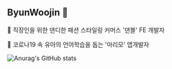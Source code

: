 ## ByunWoojin 👋

<!--
**Byunwoojin/Byunwoojin** is a ✨ _special_ ✨ repository because its `README.md` (this file) appears on your GitHub profile.

Here are some ideas to get you started:

- 🔭 I’m currently working on ...
- 🌱 I’m currently learning ...
- 👯 I’m looking to collaborate on ...
- 🤔 I’m looking for help with ...
- 💬 Ask me about ...
- 📫 How to reach me: ...
- 😄 Pronouns: ...
- ⚡ Fun fact: ...
-->
🎁 직장인을 위한 댄디한 패션 스타일링 커머스 '댄블' FE 개발자

🌱 코로나19 속 유아의 언어학습을 돕는 '마리모' 앱개발자

![Anurag's GitHub stats](https://github-readme-stats.vercel.app/api?username=Byunwoojin&show_icons=true&theme=buefy)


